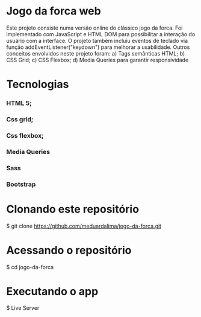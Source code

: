 # Jogo da forca web
Este projeto consiste numa versão online do clássico jogo da forca. Foi implementado com JavaScript e HTML DOM para possibilitar a interação do usuário com a interface. O projeto também incluiu eventos de teclado via função addEventListener("keydown") para melhorar a usabilidade. Outros conceitos envolvidos neste projeto foram: 
a) Tags semânticas HTML; 
b) CSS Grid; 
c) CSS Flexbox; 
d) Media Queries para garantir responsividade
# Tecnologias 
### HTML 5;
### Css grid;
### Css flexbox;
### Media Queries
### Sass
### Bootstrap

# Clonando este repositório
$ git clone https://github.com/meduardalima/jogo-da-forca.git

# Acessando o repositório
$ cd jogo-da-forca

# Executando o app
$ Live Server
